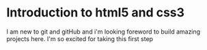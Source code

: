 # Introduction to html5 and css3

I am new to git and gitHub and i'm looking foreword to build amazing projects here. I'm so excited for taking this first step
